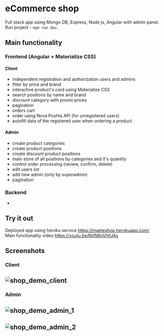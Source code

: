 # eCommerce shop 
Full stack app using Mongo DB, Express, Node js, Angular with admin panel. <br /> 
Run project - ```npm run dev```. <br />

## Main functionality

### Frontend (Angular + Materialize CSS)

#### Client
- independent registration and authorization users and admins 
- filter by price and brand 
- interactive product's card using Materialize CSS
- search positions by name and brand 
- discount category with promo prices 
- pagination 
- orders cart
- order using Nova Poshta API (for unregistered users) 
- autofill data of the registered user when ordering a product

#### Admin
- create product categories
- create product positions
- create discount product positions
- main store of all positions by categories and it's quantity
- control order processing (review, confirm, delete)
- edit users list
- add new admin (only by superadmin)
- pagination

### Backend
- 

## Try it out 
Deployed app using heroku service https://maeteshop.herokuapp.com/ <br />
Main functionality video https://youtu.be/NXN6oVhtUAs <br />

## Screenshots

### Client
![shop_demo_client](https://user-images.githubusercontent.com/33073008/148524192-8d4fc749-f594-4731-8b24-01b0cc367635.jpeg)
---

### Admin
![shop_demo_admin_1](https://user-images.githubusercontent.com/33073008/148524179-25170795-fb71-45f6-8b25-21b1481050a7.jpeg)
---
![shop_demo_admin_2](https://user-images.githubusercontent.com/33073008/148524189-b1e0b06b-75e9-46aa-9e8c-6dc61a36bff4.jpeg)
---
